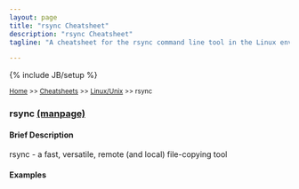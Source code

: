 ```yaml
---
layout: page
title: "rsync Cheatsheet"
description: "rsync Cheatsheet"
tagline: "A cheatsheet for the rsync command line tool in the Linux environment"

---
```

{% include JB/setup %}

<small>[Home](/) >> [Cheatsheets](/cheatsheets) >> [Linux/Unix](/cheatsheets/servers/linux) >> rsync</small>

### rsync [(manpage)](http://manpages.ubuntu.com/manpages/precise/en/man1/rsync.1.html)

#### Brief Description

rsync - a fast, versatile, remote (and local) file-copying tool

#### Examples

